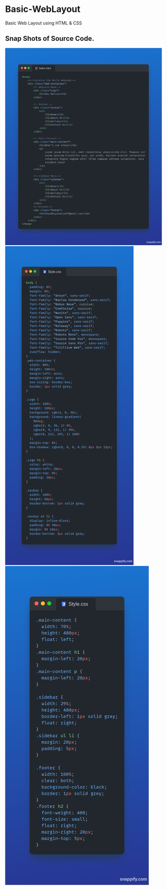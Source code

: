 # Basic-WebLayout
Basic Web Layout using HTML &amp; CSS
## Snap Shots of Source Code.
<img src= "https://github.com/MuhammadShakir-dev/Basic-WebLayout/blob/main/Index_html.png">
<img src= "https://github.com/MuhammadShakir-dev/Basic-WebLayout/blob/main/Style_css.png">
<img src= "https://github.com/MuhammadShakir-dev/Basic-WebLayout/blob/main/Style_css%20(1).png">


